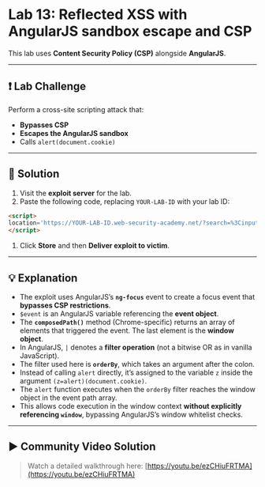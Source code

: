 # Lab 13: Reflected XSS with AngularJS sandbox escape and CSP

This lab uses **Content Security Policy (CSP)** alongside **AngularJS**.

---

## ❗ Lab Challenge

Perform a cross-site scripting attack that:

- **Bypasses CSP**
- **Escapes the AngularJS sandbox**
- Calls `alert(document.cookie)`

---

## 🔧 Solution

1. Visit the **exploit server** for the lab.
2. Paste the following code, replacing `YOUR-LAB-ID` with your lab ID:

```html
<script>
location='https://YOUR-LAB-ID.web-security-academy.net/?search=%3Cinput%20id=x%20ng-focus=$event.composedPath()|orderBy:%27(z=alert)(document.cookie)%27%3E#x';
</script>

```

1. Click **Store** and then **Deliver exploit to victim**.

---

## 💡 Explanation

- The exploit uses AngularJS’s **`ng-focus`** event to create a focus event that **bypasses CSP restrictions**.
- `$event` is an AngularJS variable referencing the **event object**.
- The **`composedPath()`** method (Chrome-specific) returns an array of elements that triggered the event. The last element is the **window object**.
- In AngularJS, `|` denotes a **filter operation** (not a bitwise OR as in vanilla JavaScript).
- The filter used here is **`orderBy`**, which takes an argument after the colon.
- Instead of calling `alert` directly, it’s assigned to the variable `z` inside the argument `(z=alert)(document.cookie)`.
- The `alert` function executes when the `orderBy` filter reaches the window object in the event path array.
- This allows code execution in the window context **without explicitly referencing `window`**, bypassing AngularJS’s window whitelist checks.

---

## ▶️ Community Video Solution

> Watch a detailed walkthrough here:
[https://youtu.be/ezCHiuFRTMA](https://youtu.be/ezCHiuFRTMA)
>